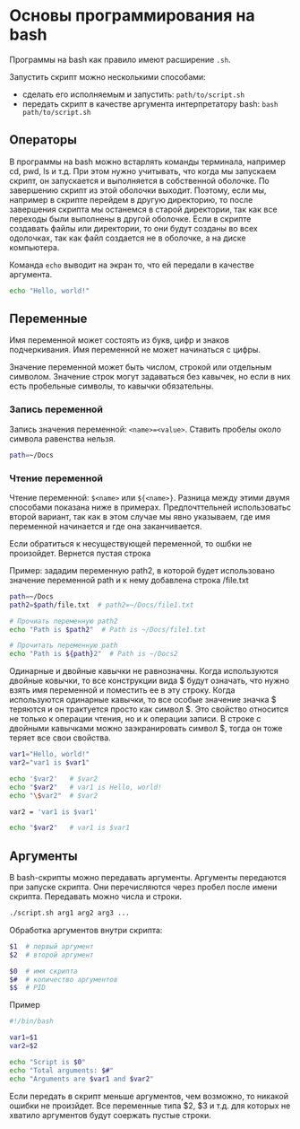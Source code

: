 # Основы программирования на bash

Программы на bash как правило имеют расширение `.sh`.

Запустить скрипт можно несколькими способами:

* сделать его исполняемым и запустить: `path/to/script.sh`
* передать скрипт в качестве аргументa интерпретатору bash: `bash path/to/script.sh`

## Операторы

В программы на bash можно встарлять команды терминала, например cd, pwd, ls и т.д. При этом нужно учитывать, что когда мы запускаем скрипт, он запускается и выполняется в собственной оболочке. По завершению скрипт из этой оболочки выходит. Поэтому, если мы, например в скрипте перейдем в другую директорию, то после завершения скрипта мы останемся в старой директории, так как все переходы были выполнены в другой оболочке. Если в скрипте создавать файлы или директории, то они будут созданы во всех одолочках, так как файл создается не в оболочке, а на диске компьютера.

Команда `echo` выводит на экран то, что ей передали в качестве аргумента.

```bash
echo "Hello, world!"
```

## Переменные

Имя переменной может состоять из букв, цифр и знаков подчеркивания. Имя переменной не может начинаться с цифры.

Значение переменной может быть числом, строкой или отдельным символом. Значение строк могут задаваться без кавычек, но если в них есть пробельные символы, то кавычки обязательны.

### Запись переменной
Запись значения переменной: `<name>=<value>`. Ставить пробелы около символа равенства нельзя.

```bash
path=~/Docs
```

### Чтение переменной

Чтение переменной: `$<name>` или `${<name>}`. Разница между этими двумя способами показана ниже в примерах. Предпочттельней использоватьс второй вариант, так как в этом случае мы явно указываем, где имя переменной начинается и где она заканчивается.

Если обратиться к несуществующей переменной, то ошбки не произойдет. Вернется пустая строка

Пример: зададим переменную path2, в которой будет использовано значение переменной path и к нему добавлена строка /file.txt

```bash
path=~/Docs
path2=$path/file.txt  # path2=~/Docs/file1.txt

# Прочиать переменную path2
echo "Path is $path2"  # Path is ~/Docs/file1.txt

# Прочитать переменную path
echo "Path is ${path}2"  # Path is ~/Docs2
```

Одинарные и двойные кавычки не равнозначны. Когда используются двойные ковычки, то все конструкции вида $<name> будут означать, что нужно взять имя переменной и поместить ее в эту строку. Когда используются одинарные кавычки, то все особые значение значка $ теряются и он трактуется просто как символ $. Это свойство относится не только к операции чтения, но и к операции записи. В строке с двойными кавычками можно заэкранировать символ $, тогда он тоже теряет все свои свойства.

```bash
var1="Hello, world!"
var2="var1 is $var1"

echo '$var2'   # $var2
echo "$var2"   # var1 is Hello, world!
echo "\$var2"  # $var2

var2 = 'var1 is $var1'

echo "$var2"   # var1 is $var1
```


## Аргументы

В bash-скрипты можно передавать аргументы. Аргументы передаются при запуске скрипта. Они перечисляются через пробел после имени скрипта. Передавать можно числа и строки.

```bash
./script.sh arg1 arg2 arg3 ...
```

Обработка аргументов внутри скрипта:

```bash
$1  # первый аргумент
$2  # второй аргумент

$0  # имя скрипта
$#  # количество аргументов
$$  # PID
```

Пример

```bash
#!/bin/bash

var1=$1
var2=$2

echo "Script is $0"
echo "Total arguments: $#"
echo "Arguments are $var1 and $var2"
```

Если передать в скрипт меньше аргументов, чем возможно, то никакой ошибки не произйдет. Все переменные типа $2, $3 и т.д. для которых не хватило аргументов будут соержать пустые строки.
